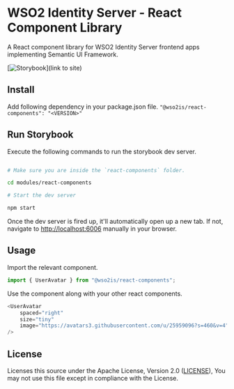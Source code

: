 # WSO2 Identity Server - React Component Library

A React component library for WSO2 Identity Server frontend apps implementing Semantic UI Framework.

[![Storybook](https://cdn.jsdelivr.net/gh/storybookjs/brand@master/badge/badge-storybook.svg)](link to site)

## Install
Add following dependency in your package.json file.
`"@wso2is/react-components": "<VERSION>"`

## Run Storybook

Execute the following commands to run the storybook dev server.


```bash

# Make sure you are inside the `react-components` folder.

cd modules/react-components

# Start the dev server

npm start

```

Once the dev server is fired up, it'll automatically open up a new tab. If not, navigate to [http://localhost:6006](http://localhost:6006) manually in your browser.

## Usage

Import the relevant component.

```js
import { UserAvatar } from "@wso2is/react-components";
```

Use the component along with your other react components.

```js
<UserAvatar
    spaced="right"
    size="tiny"
    image="https://avatars3.githubusercontent.com/u/25959096?s=460&v=4"
/>
```

## License

Licenses this source under the Apache License, Version 2.0 ([LICENSE](../../LICENSE)), You may not use this file except in compliance with the License.
